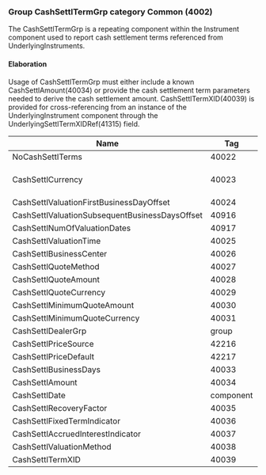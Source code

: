 ### Group CashSettlTermGrp category Common (4002)

The CashSettlTermGrp is a repeating component within the Instrument component used to report cash settlement terms referenced from UnderlyingInstruments.

#### Elaboration

Usage of CashSettlTermGrp must either include a known CashSettlAmount(40034) or provide the cash settlement term parameters needed to derive the cash settlement amount.
CashSettlTermXID(40039) is provided for cross-referencing from an instance of the UnderlyingInstrument component through the UnderlyingSettlTermXIDRef(41315) field.

| Name                                           | Tag       | Req'd | Documentation                            |
|------------------------------------------------|-----------|----------|------------------------------------------|
| NoCashSettlTerms                               | 40022     |       |                                          |
| CashSettlCurrency                              | 40023     |       | Required if NoCashSettlTerms(40022) > 0. |
| CashSettlValuationFirstBusinessDayOffset       | 40024     |       |                                          |
| CashSettlValuationSubsequentBusinessDaysOffset | 40916     |       |                                          |
| CashSettlNumOfValuationDates                   | 40917     |       |                                          |
| CashSettlValuationTime                         | 40025     |       |                                          |
| CashSettlBusinessCenter                        | 40026     |       |                                          |
| CashSettlQuoteMethod                           | 40027     |       |                                          |
| CashSettlQuoteAmount                           | 40028     |       |                                          |
| CashSettlQuoteCurrency                         | 40029     |       |                                          |
| CashSettlMinimumQuoteAmount                    | 40030     |       |                                          |
| CashSettlMinimumQuoteCurrency                  | 40031     |       |                                          |
| CashSettlDealerGrp                             | group     |       |                                          |
| CashSettlPriceSource                           | 42216     |       |                                          |
| CashSettlPriceDefault                          | 42217     |       |                                          |
| CashSettlBusinessDays                          | 40033     |       |                                          |
| CashSettlAmount                                | 40034     |       |                                          |
| CashSettlDate                                  | component |       |                                          |
| CashSettlRecoveryFactor                        | 40035     |       |                                          |
| CashSettlFixedTermIndicator                    | 40036     |       |                                          |
| CashSettlAccruedInterestIndicator              | 40037     |       |                                          |
| CashSettlValuationMethod                       | 40038     |       |                                          |
| CashSettlTermXID                               | 40039     |       |                                          |

